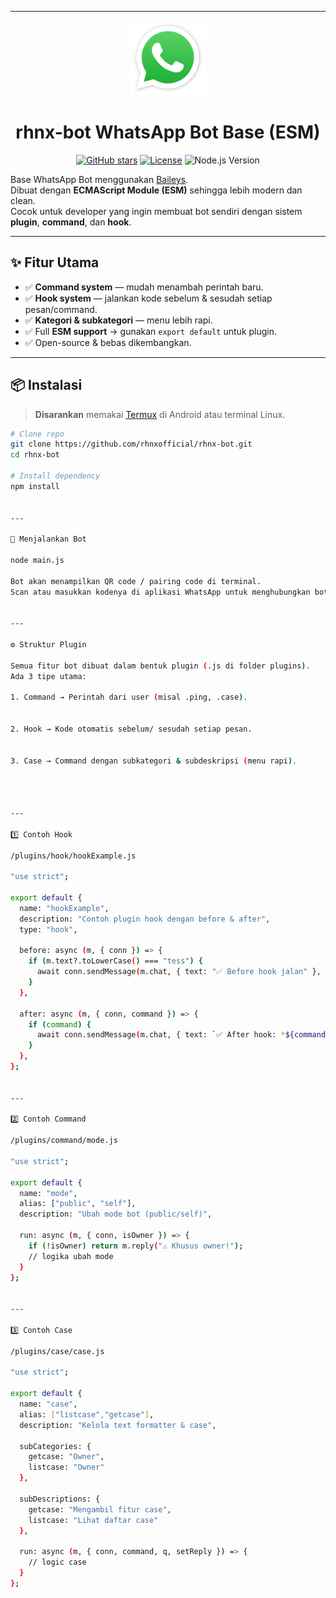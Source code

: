 
---

<p align="center">
  <img src="https://raw.githubusercontent.com/github/explore/main/topics/whatsapp/whatsapp.png" alt="Logo" width="120">
</p>

<h1 align="center">rhnx-bot WhatsApp Bot Base (ESM)</h1>

<p align="center">
  <a href="https://github.com/rhnxofficial/rhnx-bot-esm/stargazers"><img src="https://img.shields.io/github/stars/USERNAME/NAMA-REPO?style=social" alt="GitHub stars"></a>
  <a href="https://github.com/rhnxofficial/rhnx-bot-esm/blob/main/LICENSE"><img src="https://img.shields.io/github/license/rhnxofficial/rhnx-bot-esm?color=blue" alt="License"></a>
  <img src="https://img.shields.io/badge/node-%3E=18.x-brightgreen" alt="Node.js Version">
</p>

Base WhatsApp Bot menggunakan [Baileys](https://github.com/WhiskeySockets/Baileys).  
Dibuat dengan **ECMAScript Module (ESM)** sehingga lebih modern dan clean.  
Cocok untuk developer yang ingin membuat bot sendiri dengan sistem **plugin**, **command**, dan **hook**.

---

## ✨ Fitur Utama
- ✅ **Command system** — mudah menambah perintah baru.
- ✅ **Hook system** — jalankan kode sebelum & sesudah setiap pesan/command.
- ✅ **Kategori & subkategori** — menu lebih rapi.
- ✅ Full **ESM support** → gunakan `export default` untuk plugin.
- ✅ Open-source & bebas dikembangkan.

---

## 📦 Instalasi

> **Disarankan** memakai [Termux](https://termux.dev/) di Android atau terminal Linux.

```bash
# Clone repo
git clone https://github.com/rhnxofficial/rhnx-bot.git
cd rhnx-bot

# Install dependency
npm install


---

🚀 Menjalankan Bot

node main.js

Bot akan menampilkan QR code / pairing code di terminal.
Scan atau masukkan kodenya di aplikasi WhatsApp untuk menghubungkan bot.


---

⚙️ Struktur Plugin

Semua fitur bot dibuat dalam bentuk plugin (.js di folder plugins).
Ada 3 tipe utama:

1. Command → Perintah dari user (misal .ping, .case).


2. Hook → Kode otomatis sebelum/ sesudah setiap pesan.


3. Case → Command dengan subkategori & subdeskripsi (menu rapi).




---

1️⃣ Contoh Hook

/plugins/hook/hookExample.js

"use strict";

export default {
  name: "hookExample",
  description: "Contoh plugin hook dengan before & after",
  type: "hook",

  before: async (m, { conn }) => {
    if (m.text?.toLowerCase() === "tess") {
      await conn.sendMessage(m.chat, { text: "✅ Before hook jalan" }, { quoted: m });
    }
  },

  after: async (m, { conn, command }) => {
    if (command) {
      await conn.sendMessage(m.chat, { text: `✅ After hook: *${command}* diproses` }, { quoted: m });
    }
  },
};


---

2️⃣ Contoh Command

/plugins/command/mode.js

"use strict";

export default {
  name: "mode",
  alias: ["public", "self"],
  description: "Ubah mode bot (public/self)",

  run: async (m, { conn, isOwner }) => {
    if (!isOwner) return m.reply("⚠️ Khusus owner!");
    // logika ubah mode
  }
};


---

3️⃣ Contoh Case

/plugins/case/case.js

"use strict";

export default {
  name: "case",
  alias: ["listcase","getcase"],
  description: "Kelola text formatter & case",

  subCategories: {
    getcase: "Owner",
    listcase: "Owner"
  },

  subDescriptions: {
    getcase: "Mengambil fitur case",
    listcase: "Lihat daftar case"
  },

  run: async (m, { conn, command, q, setReply }) => {
    // logic case
  }
};


 
